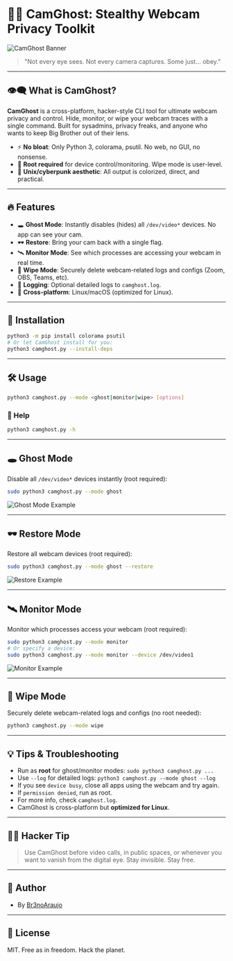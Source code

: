 # 🕵️‍♂️ CamGhost: Stealthy Webcam Privacy Toolkit

![CamGhost Banner](https://i.imgur.com/Ppf1hFc.png)

> "Not every eye sees. Not every camera captures. Some just... obey."

---

## 👁️‍🗨️ What is CamGhost?

**CamGhost** is a cross-platform, hacker-style CLI tool for ultimate webcam privacy and control. Hide, monitor, or wipe your webcam traces with a single command. Built for sysadmins, privacy freaks, and anyone who wants to keep Big Brother out of their lens.

- ⚡ **No bloat**: Only Python 3, colorama, psutil. No web, no GUI, no nonsense.
- 🦾 **Root required** for device control/monitoring. Wipe mode is user-level.
- 🦑 **Unix/cyberpunk aesthetic**: All output is colorized, direct, and practical.

---

## 🔥 Features

- 🕳️ **Ghost Mode**: Instantly disables (hides) all `/dev/video*` devices. No app can see your cam.
- 🕶️ **Restore**: Bring your cam back with a single flag.
- 🛰️ **Monitor Mode**: See which processes are accessing your webcam in real time.
- 🧹 **Wipe Mode**: Securely delete webcam-related logs and configs (Zoom, OBS, Teams, etc).
- 📝 **Logging**: Optional detailed logs to `camghost.log`.
- 🦾 **Cross-platform**: Linux/macOS (optimized for Linux).

---

## 🚀 Installation

```sh
python3 -m pip install colorama psutil
# Or let CamGhost install for you:
python3 camghost.py --install-deps
```

---

## 🛠️ Usage

```sh
python3 camghost.py --mode <ghost|monitor|wipe> [options]
```

### 📖 Help

```sh
python3 camghost.py -h
```

---

## 🕳️ Ghost Mode

Disable all `/dev/video*` devices instantly (root required):

```sh
sudo python3 camghost.py --mode ghost
```

![Ghost Mode Example](https://i.imgur.com/qPOIGl7.png)

---

## 🕶️ Restore Mode

Restore all webcam devices (root required):

```sh
sudo python3 camghost.py --mode ghost --restore
```

![Restore Example](https://i.imgur.com/lnTk7Ff.png)

---

## 🛰️ Monitor Mode

Monitor which processes access your webcam (root required):

```sh
sudo python3 camghost.py --mode monitor
# Or specify a device:
sudo python3 camghost.py --mode monitor --device /dev/video1
```

![Monitor Example](https://i.imgur.com/L77orQx.png)

---

## 🧹 Wipe Mode

Securely delete webcam-related logs and configs (no root needed):

```sh
python3 camghost.py --mode wipe
```

---

## 💡 Tips & Troubleshooting

- Run as **root** for ghost/monitor modes: `sudo python3 camghost.py ...`
- Use `--log` for detailed logs: `python3 camghost.py --mode ghost --log`
- If you see `device busy`, close all apps using the webcam and try again.
- If `permission denied`, run as root.
- For more info, check `camghost.log`.
- CamGhost is cross-platform but **optimized for Linux**.

---

## 🏴‍☠️ Hacker Tip

> Use CamGhost before video calls, in public spaces, or whenever you want to vanish from the digital eye. Stay invisible. Stay free.

---

## 👤 Author

- By [Br3noAraujo](https://github.com/Br3noAraujo)

---

## 📜 License

MIT. Free as in freedom. Hack the planet. 